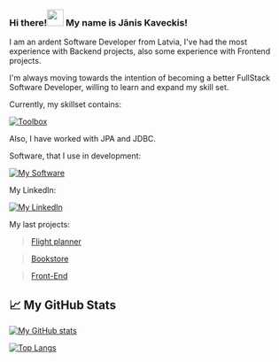 ### Hi there!<img src="https://raw.githubusercontent.com/MartinHeinz/MartinHeinz/master/wave.gif" width="30px"> My name is Jānis Kaveckis!

I am an ardent Software Developer from Latvia, I've had the most experience with Backend projects, also some experience with Frontend projects.

I'm always moving towards the intention of becoming a better FullStack Software Developer, willing to learn and expand my skill set.

Currently, my skillset contains:

[![Toolbox](https://skillicons.dev/icons?i=java,spring,postgres,html,css,js,react,nextjs,nodejs,ts,hibernate,maven,gradle,git,vercel&perline=5)](https://skillicons.dev)

Also, I have worked with JPA and JDBC.

Software, that I use in development:

[![My Software](https://skillicons.dev/icons?i=idea,vscode,docker,postman)](https://skillicons.dev)

My LinkedIn:

[![My LinkedIn](https://skillicons.dev/icons?i=linkedin)](https://www.linkedin.com/in/janiskaveckis/) 

My last projects:

> [Flight planner](https://github.com/probzyg/flight-planner)

> [Bookstore](https://github.com/probzyg/bookstore)

> [Front-End](https://github.com/probzyg/frontend) 

## &#x1f4c8; My GitHub Stats

[![My GitHub stats](https://github-readme-stats.vercel.app/api?username=probzyg&theme=dark)](https://github.com/probzyg/github-readme-stats)


[![Top Langs](https://github-readme-stats.vercel.app/api/top-langs/?username=probzyg&theme=dark)](https://github.com/probzyg/github-readme-stats)

